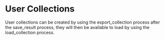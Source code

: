 # User Collections

User collections can be created by using the export_collection process after the save_result process, they will then be available to load by using the load_collection process.